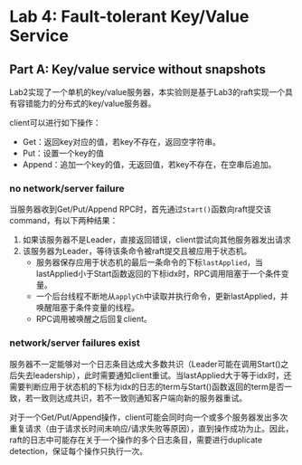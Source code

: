 # Lab 4: Fault-tolerant Key/Value Service
## Part A: Key/value service without snapshots
Lab2实现了一个单机的key/value服务器，本实验则是基于Lab3的raft实现一个具有容错能力的分布式的key/value服务器。

client可以进行如下操作：
* Get：返回key对应的值，若key不存在，返回空字符串。
* Put：设置一个key的值
* Append：追加一个key的值，无返回值，若key不存在，在空串后追加。


### no network/server failure
当服务器收到Get/Put/Append RPC时，首先通过`Start()`函数向raft提交该command，有以下两种结果：
1. 如果该服务器不是Leader，直接返回错误，client尝试向其他服务器发出请求
2. 该服务器为Leader，等待该条命令被raft提交且被应用于状态机。
    * 服务器保存应用于状态机的最后一条命令的下标`lastApplied`，当lastApplied小于Start函数返回的下标idx时，RPC调用阻塞于一个条件变量。
    * 一个后台线程不断地从`applyCh`中读取并执行命令，更新lastApplied，并唤醒阻塞于条件变量的线程。
    * RPC调用被唤醒之后回复client。


### network/server failures exist
服务器不一定能够对一个日志条目达成大多数共识（Leader可能在调用Start()之后失去leadership），此时需要通知client重试。当lastApplied大于等于idx时，还需要判断应用于状态机的下标为idx的日志的term与Start()函数返回的term是否一致，若一致则达成共识，若不一致则通知客户端向新的服务器重试。

对于一个Get/Put/Append操作，client可能会同时向一个或多个服务器发出多次重复请求（由于请求长时间未响应/请求失败等原因），直到操作成功为止。因此，raft的日志中可能存在关于一个操作的多个日志条目，需要进行duplicate detection，保证每个操作只执行一次。

